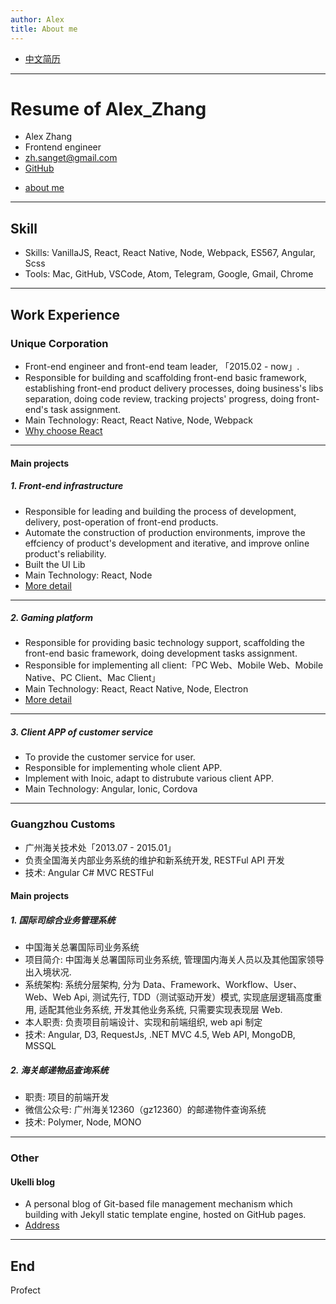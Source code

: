 ```yaml
---
author: Alex
title: About me
---
```


- [中文简历](/resume)

--------

# Resume of Alex_Zhang

- Alex Zhang
- Frontend engineer
- <a href="mailto:zh.sanget@gmail.com" target="_top">zh.sanget@gmail.com</a>
- <a href="https://github.com/SANGET" target="_blank">GitHub</a>
<!-- - <a href="{{ site.baseurl }}/assets/files/resume_of_alex.pdf" target="_blank">PDF resume</a> -->
- [about me](/about)

--------

## Skill

- Skills: VanillaJS, React, React Native, Node, Webpack, ES567, Angular, Scss
- Tools: Mac, GitHub, VSCode, Atom, Telegram, Google, Gmail, Chrome

--------

## Work Experience

### Unique Corporation

- Front-end engineer and front-end team leader, 「2015.02 - now」.
- Responsible for building and scaffolding front-end basic framework, establishing front-end product delivery processes, doing business's libs separation, doing code review, tracking projects' progress, doing front-end's task assignment.
- Main Technology: React, React Native, Node, Webpack
- [Why choose React](/why-react)

--------

#### Main projects

##### 1. Front-end infrastructure

- Responsible for leading and building the process of development, delivery, post-operation of front-end products.
- Automate the construction of production environments, improve the effciency of product's development and iterative, and improve online product's reliability.
- Built the UI Lib
- Main Technology: React, Node
- [More detail](/uke-libs)

--------

##### 2. Gaming platform

- Responsible for providing basic technology support, scaffolding the front-end basic framework, doing development tasks assignment.
- Responsible for implementing all client:「PC Web、Mobile Web、Mobile Native、PC Client、Mac Client」
- Main Technology: React, React Native, Node, Electron
- [More detail](/uke-libs)

--------

##### 3. Client APP of customer service

- To provide the customer service for user.
- Responsible for implementing whole client APP.
- Implement with Inoic, adapt to distrubute various client APP.
- Main Technology: Angular, Ionic, Cordova

--------

### Guangzhou Customs

- 广州海关技术处「2013.07 - 2015.01」
- 负责全国海关内部业务系统的维护和新系统开发, RESTFul API 开发
- 技术: Angular C# MVC RESTFul

#### Main projects

##### 1. 国际司综合业务管理系统

- 中国海关总署国际司业务系统
- 项目简介: 中国海关总署国际司业务系统, 管理国内海关人员以及其他国家领导出入境状况.
- 系统架构: 系统分层架构, 分为 Data、Framework、Workflow、User、Web、Web Api, 测试先行, TDD（测试驱动开发）模式, 实现底层逻辑高度重用, 适配其他业务系统, 开发其他业务系统, 只需要实现表现层 Web.
- 本人职责: 负责项目前端设计、实现和前端组织, web api 制定
- 技术: Angular, D3, RequestJs, .NET MVC 4.5, Web API, MongoDB, MSSQL

##### 2. 海关邮递物品查询系统

- 职责: 项目的前端开发
- 微信公众号: 广州海关12360（gz12360）的邮递物件查询系统
- 技术: Polymer, Node, MONO

--------

### Other

#### Ukelli blog

- A personal blog of Git-based file management mechanism which building with Jekyll static template engine, hosted on GitHub pages.
- [Address](/)

--------

## End

Profect
